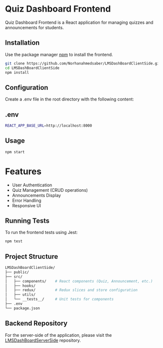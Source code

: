 # Quiz Dashboard Frontend

Quiz Dashboard Frontend is a React application for managing quizzes and announcements for students.

## Installation

Use the package manager [npm](https://www.npmjs.com/) to install the frontend.

```bash
git clone https://github.com/Norhanahmedsaber/LMSDashBoardClientSide.git
cd LMSDashBoardClientSide
npm install
```

## Configuration

Create a .env file in the root directory with the following content:

## .env

```bash
REACT_APP_BASE_URL=http://localhost:8000
```

## Usage

```bash
npm start
```

# Features

- User Authentication
- Quiz Management (CRUD operations)
- Announcements Display
- Error Handling
- Responsive UI

## Running Tests

To run the frontend tests using Jest:

```bash
npm test
```

## Project Structure

```bash
LMSDashBoardClientSide/
├── public/
├── src/
│   ├── components/    # React components (Quiz, Announcement, etc.)
│   ├── hooks/
│   ├── redux/         # Redux slices and store configuration
│   ├── utils/
│   └── __tests__/     # Unit tests for components
├── .env
└── package.json
```

## Backend Repository

For the server-side of the application, please visit the [LMSDashBoardServerSide](https://github.com/Norhanahmedsaber/LMSDashBoardServerSide) repository.
